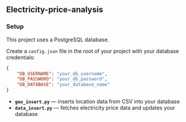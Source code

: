 
## Electricity-price-analysis

### Setup

This project uses a PostgreSQL database.

Create a `config.json` file in the root of your project with your database credentials:

```json
{
    "DB_USERNAME": "your_db_username",
    "DB_PASSWORD": "your_db_password",
    "DB_DATABASE": "your_database_name"
}
```

* **`geo_insert.py`** — inserts location data from CSV into your database
* **`data_insert.py`** — fetches electricity price data and updates your database